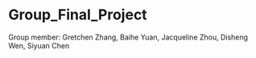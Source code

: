 # Group_Final_Project
Group member: Gretchen Zhang, Baihe Yuan, Jacqueline Zhou, Disheng Wen, Siyuan Chen
